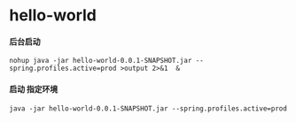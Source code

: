# hello-world

#### 后台启动
`nohup java -jar hello-world-0.0.1-SNAPSHOT.jar --spring.profiles.active=prod >output 2>&1  &`
#### 启动 指定环境
`java -jar hello-world-0.0.1-SNAPSHOT.jar --spring.profiles.active=prod`

